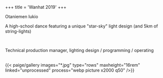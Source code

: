 +++
title = 'Wanhat 2019'
+++

<div class="container-fluid">
    <div class="justify-content-center row">
        <div class="col col-auto col-lg-7 px-0">
            <p class="lead text-center">
              Otaniemen lukio</p>
        </div>
    </div>
</div>
<div class="container-fluid">
    <div class="justify-content-center row">
        <div class="col col-auto col-lg-7 px-0">
            <p class="lead text-center">
              A high-school dance featuring a unique &quot;star-sky&quot; light design (and 5km of string-lights)</p>
        </div>
    </div>
</div>
<br>
<div class="container-fluid">
    <div class="justify-content-center row">
        <div class="col col-auto col-lg-7 px-0">
            <p class="lead text-center">
            Technical production manager, lighting design / programming / operating</p>
        </div>
    </div>
</div>
<br>
{{< paige/gallery images="*.jpg" type="rows" maxheight="16rem" linked="unprocessed" process="webp picture x2000 q50" />}}
